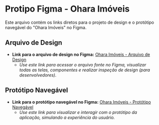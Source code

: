 
# Protipo Figma - Ohara Imóveis

Este arquivo contém os links diretos para o projeto de design e o protótipo navegável do "Ohara Imóveis" no Figma.

## Arquivo de Design

* **Link para o arquivo de design no Figma:**
    [Ohara Imóveis - Arquivo de Design](https://www.figma.com/design/UAaEd8537x45n6mM1Df4ET/ohara-im%C3%B3veis?node-id=0-1&t=pmwjN6xb1hcjuQlc-1)
    * *Use este link para acessar o arquivo fonte no Figma, visualizar todas as telas, componentes e realizar inspeção de design (para desenvolvedores).*

## Protótipo Navegável

* **Link para o protótipo navegável no Figma:**
    [Ohara Imóveis - Protótipo Navegável](https://www.figma.com/proto/UAaEd8537x45n6mM1Df4ET/ohara-im%C3%B3veis?node-id=0-1&t=pmwjN6xb1hcjuQlc-1)
    * *Use este link para visualizar e interagir com o protótipo da aplicação, simulando a experiência do usuário.*
